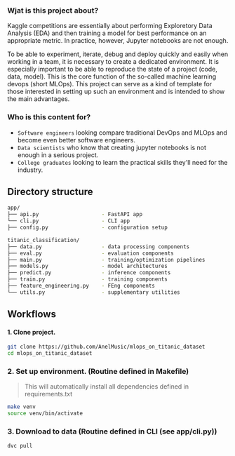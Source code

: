 ### Wjat is this project about?
Kaggle competitions are essentially about performing Exploretory Data Analysis (EDA) and then training a model for best performance on an appropriate metric. In practice, however, Jupyter notebooks are not enough. 

To be able to experiment, iterate, debug and deploy quickly and easily when working in a team, it is necessary to create a dedicated environment. It is especially important to be able to reproduce the state of a project (code, data, model).
This is the core function of the so-called machine learning devops (short MLOps).
This project can serve as a kind of template for those interested in setting up such an environment and is intended to show the main advantages.

### Who is this content for?
- `Software engineers` looking compare traditional DevOps and MLOps and become even better software engineers.
- `Data scientists` who know that creating jupyter notebooks is not enough in a serious project.
- `College graduates` looking to learn the practical skills they'll need for the industry.

## Directory structure
```bash
app/
├── api.py                    - FastAPI app
└── cli.py                    - CLI app
├── config.py                 - configuration setup

titanic_classification/
├── data.py                   - data processing components
├── eval.py                   - evaluation components
├── main.py                   - training/optimization pipelines
├── models.py                 - model architectures
├── predict.py                - inference components
├── train.py                  - training components
├── feature_engineering.py    - FEng components 
└── utils.py                  - supplementary utilities
```

## Workflows

#### 1. Clone project.
```bash
git clone https://github.com/AnelMusic/mlops_on_titanic_dataset
cd mlops_on_titanic_dataset
```
### 2. Set up environment. (Routine defined in Makefile)
> This will automatically install all dependencies defined in requirements.txt
```bash
make venv
source venv/bin/activate
```
### 3. Download to data (Routine defined in CLI (see app/cli.py))
```bash
dvc pull
```
